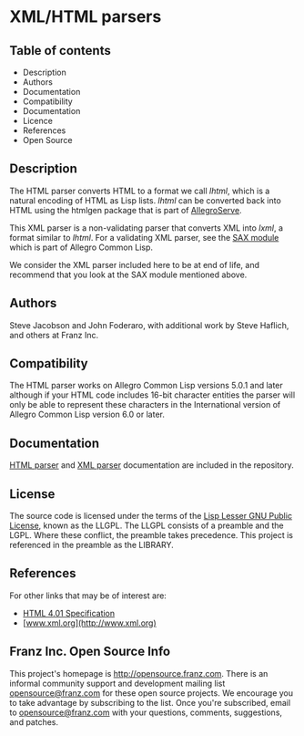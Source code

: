 XML/HTML parsers
================

Table of contents
-----------------

   * Description
   * Authors
   * Documentation
   * Compatibility
   * Documentation
   * Licence
   * References
   * Open Source

Description
-----------

The HTML parser converts HTML to a format we call *lhtml*,
which is a natural encoding of HTML as Lisp lists.
*lhtml* can be converted back into HTML using the
htmlgen package that is part of
[AllegroServe](https://github.com/franzinc/aserve/).

This XML parser is a non-validating parser that converts XML into
*lxml*, a format similar to *lhtml*.  For a validating XML parser, see
the [SAX
module](http://www.franz.com/support/documentation/current/doc/sax.htm)
which is part of Allegro Common Lisp.

We consider the XML parser included here to be at end of life, and
recommend that you look at the SAX module mentioned above.

Authors
-------

Steve Jacobson and John Foderaro, 
with additional work by Steve Haflich, and others at Franz Inc.

Compatibility
-------------

The HTML parser works on Allegro Common Lisp versions 5.0.1 
and later although if your HTML code includes 16-bit character 
entities the parser will only be able to represent these 
characters in the International version of Allegro Common Lisp
version 6.0 or later.

Documentation
-------------

[HTML parser](https://github.com/franzinc/xmlutils/blob/master/phtml.htm)
and [XML parser](https://github.com/franzinc/xmlutils/blob/master/pxml.htm)
documentation are included in the repository.

License
-------

The source code is licensed under the terms of the
[Lisp Lesser GNU Public License](http://opensource.franz.com/preamble.html), 
known as the LLGPL. The LLGPL consists of a preamble and the
LGPL. Where these conflict, the preamble takes precedence.  This project is
referenced in the preamble as the LIBRARY.

References
----------

For other links that may be of interest are:

 * [HTML 4.01 Specification](http://www.w3.org/TR/html4/)
 * [www.xml.org](http://www.xml.org)

Franz Inc. Open Source Info
---------------------------
      
This project's homepage is <http://opensource.franz.com>. There is an
informal community support and development mailing list 
[opensource@franz.com](http://opensource.franz.com/mailinglist.html)
for these open source projects. We encourage you to take advantage by
subscribing to the list.  Once you're subscribed, email to
<opensource@franz.com> with your questions, comments, suggestions, and
patches.
